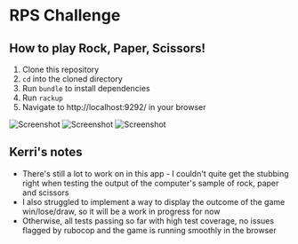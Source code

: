 # RPS Challenge

## How to play Rock, Paper, Scissors!

1. Clone this repository
2. `cd` into the cloned directory
3. Run `bundle` to install dependencies
4. Run `rackup`
5. Navigate to http://localhost:9292/ in your browser

![Screenshot](https://imgur.com/OeA43Cy)
![Screenshot](https://imgur.com/DGDMm2k)
![Screenshot](https://imgur.com/jwiccsi)

## Kerri's notes
* There's still a lot to work on in this app - I couldn't quite get the stubbing right when testing the output of the computer's sample of rock, paper and scissors
* I also struggled to implement a way to display the outcome of the game win/lose/draw, so it will be a work in progress for now
* Otherwise, all tests passing so far with high test coverage, no issues flagged by rubocop and the game is running smoothly in the browser 
